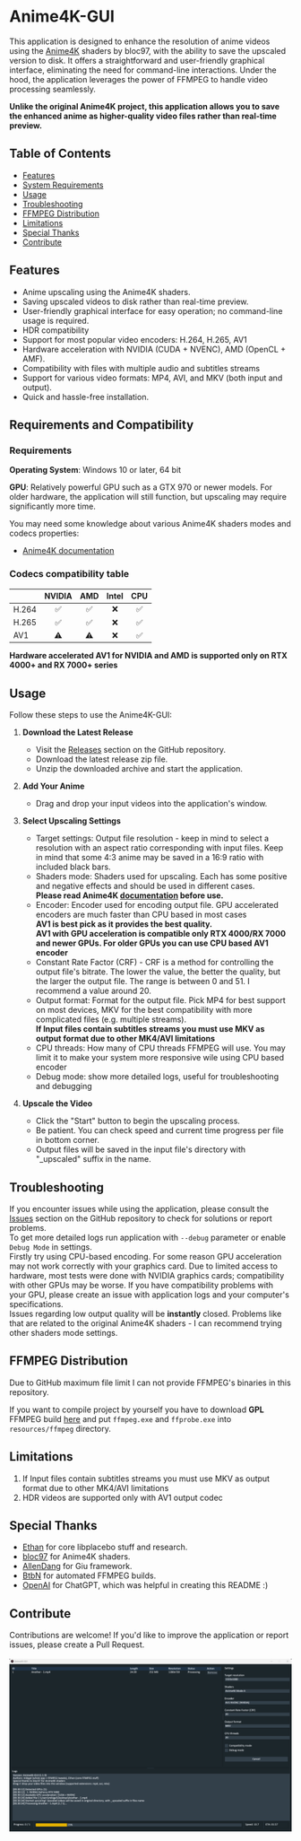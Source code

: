 # Anime4K-GUI

This application is designed to enhance the resolution of anime videos using the [Anime4K](https://github.com/bloc97/Anime4K) shaders by bloc97, with the ability to save the upscaled version to disk.
It offers a straightforward and user-friendly graphical interface, eliminating the need for command-line interactions.
Under the hood, the application leverages the power of FFMPEG to handle video processing seamlessly. <br>

**Unlike the original Anime4K project, this application allows you to save the enhanced anime as higher-quality video files rather than real-time preview.**

## Table of Contents

- [Features](#features)
- [System Requirements](#system-requirements)
- [Usage](#usage)
- [Troubleshooting](#troubleshooting)
- [FFMPEG Distribution](#ffmpeg-distribution)
- [Limitations](#limitations)
- [Special Thanks](#special-thanks)
- [Contribute](#contribute)

## Features

- Anime upscaling using the Anime4K shaders.
- Saving upscaled videos to disk rather than real-time preview.
- User-friendly graphical interface for easy operation; no command-line usage is required.
- HDR compatibility
- Support for most popular video encoders: H.264, H.265, AV1
- Hardware acceleration with NVIDIA (CUDA + NVENC), AMD (OpenCL + AMF).
- Compatibility with files with multiple audio and subtitles streams
- Support for various video formats: MP4, AVI, and MKV (both input and output).
- Quick and hassle-free installation.

## Requirements and Compatibility

### Requirements 
**Operating System**: Windows 10 or later, 64 bit 

**GPU**: Relatively powerful GPU such as a GTX 970 or newer models. For older hardware, the application will still function, but upscaling may require significantly more time.

You may need some knowledge about various Anime4K shaders modes and codecs properties: 
 - [Anime4K documentation](https://github.com/bloc97/Anime4K/blob/master/md/GLSL_Instructions_Advanced.md#modes)

### Codecs compatibility table
|       | NVIDIA | AMD | Intel | CPU |
|:------|:------:|:---:|:-----:|:---:|
| H.264 |   ✅    |  ✅  |   ❌   |  ✅  |
| H.265 |   ✅    |  ✅  |   ❌   |  ✅  |
| AV1   |   ⚠️    |  ⚠️  |   ❌   |  ✅  |

**Hardware accelerated AV1 for NVIDIA and AMD is supported only on RTX 4000+ and RX 7000+ series**

## Usage

Follow these steps to use the Anime4K-GUI:

1. **Download the Latest Release**
   - Visit the [Releases](https://github.com/mikigal/Anime4K-GUI/releases) section on the GitHub repository.
   - Download the latest release zip file.
   - Unzip the downloaded archive and start the application.

2. **Add Your Anime**
   - Drag and drop your input videos into the application's window.

3. **Select Upscaling Settings**
   - Target settings: Output file resolution - keep in mind to select a resolution with an aspect ratio corresponding with input files. Keep in mind that some 4:3 anime may be saved in a 16:9 ratio with included black bars.
   - Shaders mode: Shaders used for upscaling. Each has some positive and negative effects and should be used in different cases. <br>
     **Please read Anime4K [documentation](https://github.com/bloc97/Anime4K/blob/master/md/GLSL_Instructions_Advanced.md#modes) before use.**
   - Encoder: Encoder used for encoding output file. GPU accelerated encoders are much faster than CPU based in most cases <br>
     **AV1 is best pick as it provides the best quality.** <br>
     **AV1 with GPU acceleration is compatible only RTX 4000/RX 7000 and newer GPUs. For older GPUs you can use CPU based AV1 encoder**
   - Constant Rate Factor (CRF) - CRF is a method for controlling the output file's bitrate. The lower the value, the better the quality, but the larger the output file. The range is between 0 and 51. I recommend a value around 20.
   - Output format: Format for the output file. Pick MP4 for best support on most devices, MKV for the best compatibility with more complicated files (e.g. multiple streams). <br>
     **If Input files contain subtitles streams you must use MKV as output format due to other MK4/AVI limitations**
   - CPU threads: How many of CPU threads FFMPEG will use. You may limit it to make your system more responsive wile using CPU based encoder
   - Debug mode: show more detailed logs, useful for troubleshooting and debugging

4. **Upscale the Video**
   - Click the "Start" button to begin the upscaling process.
   - Be patient. You can check speed and current time progress per file in bottom corner.
   - Output files will be saved in the input file's directory with "_upscaled" suffix in the name.

## Troubleshooting

If you encounter issues while using the application, please consult the [Issues](https://github.com/mikigal/Anime4K-GUI/issues) section on the GitHub repository to check for solutions or report problems. <br>
To get more detailed logs run application with `--debug` parameter or enable `Debug Mode` in settings. <br>
Firstly try using CPU-based encoding. For some reason GPU acceleration may not work correctly with your graphics card. Due to limited access to hardware, most tests were done with NVIDIA graphics cards; compatibility with other GPUs may be worse. If you have compatibility problems with your GPU, please create an issue with application logs and your computer's specifications. <br>
Issues regarding low output quality will be **instantly** closed. Problems like that are related to the original Anime4K shaders - I can recommend trying other shaders mode settings. <br>

## FFMPEG Distribution

Due to GitHub maximum file limit I can not provide FFMPEG's binaries in this repository. 

If you want to compile project by yourself you have to download **GPL** FFMPEG build [here](https://github.com/BtbN/FFmpeg-Builds) and put `ffmpeg.exe` and `ffprobe.exe` into `resources/ffmpeg` directory.

## Limitations
1. If Input files contain subtitles streams you must use MKV as output format due to other MK4/AVI limitations
2. HDR videos are supported only with AV1 output codec

## Special Thanks

- [Ethan](https://github.com/2u75) for core libplacebo stuff and research.
- [bloc97](https://github.com/bloc97/Anime4K) for Anime4K shaders.
- [AllenDang](https://github.com/AllenDang/giu) for Giu framework.
- [BtbN](https://github.com/BtbN/FFmpeg-Builds) for automated FFMPEG builds.
- [OpenAI](https://openai.com/) for ChatGPT, which was helpful in creating this README :)

## Contribute

Contributions are welcome! If you'd like to improve the application or report issues, please create a Pull Request.
<br>
<br>
![Screenshot](/resources/screenshot.png?raw=png)